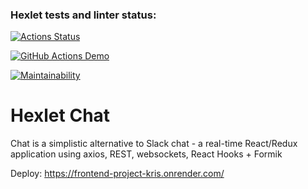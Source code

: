 ### Hexlet tests and linter status:
[![Actions Status](https://github.com/Calipso15/frontend-project-12/actions/workflows/hexlet-check.yml/badge.svg)](https://github.com/Calipso15/frontend-project-12/actions)

[![GitHub Actions Demo](https://github.com/Calipso15/frontend-project-12/actions/workflows/nodeci.yml/badge.svg)](https://github.com/Calipso15/frontend-project-12/actions/workflows/nodeci.yml)


[![Maintainability](https://api.codeclimate.com/v1/badges/3c85e7332902b9de9629/maintainability)](https://codeclimate.com/github/Calipso15/frontend-project-12/maintainability)

Hexlet Chat
=======

Chat is a simplistic alternative to Slack chat - a real-time React/Redux application using axios, REST, websockets, React Hooks + Formik


Deploy: https://frontend-project-kris.onrender.com/